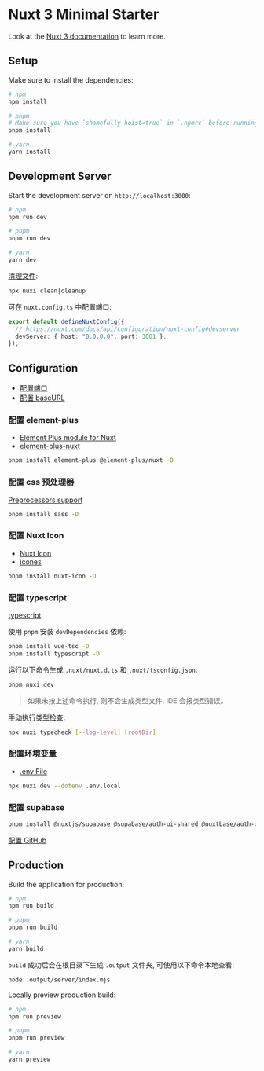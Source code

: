 # Nuxt 3 Minimal Starter

Look at the [Nuxt 3 documentation](https://nuxt.com/docs/getting-started/introduction) to learn more.

## Setup

Make sure to install the dependencies:

```bash
# npm
npm install

# pnpm
# Make sure you have `shamefully-hoist=true` in `.npmrc` before running pnpm install
pnpm install

# yarn
yarn install
```

## Development Server

Start the development server on `http://localhost:3000`:

```bash
# npm
npm run dev

# pnpm
pnpm run dev

# yarn
yarn dev
```

[清理文件](https://nuxt.com/docs/api/commands/cleanup):

```bash
npx nuxi clean|cleanup
```

可在 `nuxt.config.ts` 中配置端口:

```ts
export default defineNuxtConfig({
  // https://nuxt.com/docs/api/configuration/nuxt-config#devserver
  devServer: { host: "0.0.0.0", port: 3001 },
});
```

## Configuration

- [配置端口](https://nuxt.com/docs/api/configuration/nuxt-config#port)
- [配置 baseURL](https://nuxt.com/docs/api/configuration/nuxt-config#baseurl)

### 配置 element-plus

- [Element Plus module for Nuxt](https://nuxt.com/modules/element-plus)
- [element-plus-nuxt](https://github.com/element-plus/element-plus-nuxt)

```bash
pnpm install element-plus @element-plus/nuxt -D
```

### 配置 css 预处理器

[Preprocessors support](https://nuxt.com/docs/getting-started/styling#preprocessors-support)

```bash
pnpm install sass -D
```

### 配置 Nuxt Icon

- [Nuxt Icon](https://nuxt.com/modules/icon)
- [icones](https://icones.js.org/)

```bash
pnpm install nuxt-icon -D
```

### 配置 typescript

[typescript](https://nuxt.com/docs/api/configuration/nuxt-config#typescript)

使用 `pnpm` 安装 `devDependencies` 依赖:

```bash
pnpm install vue-tsc -D
pnpm install typescript -D
```

运行以下命令生成 `.nuxt/nuxt.d.ts` 和 `.nuxt/tsconfig.json`:

```bash
pnpm nuxi dev
```

> 如果未按上述命令执行, 则不会生成类型文件, IDE 会报类型错误。

[手动执行类型检查](https://nuxt.com/docs/api/commands/typecheck):

```bash
npx nuxi typecheck [--log-level] [rootDir]
```

### 配置环境变量

- [.env File](https://nuxt.com/docs/guide/directory-structure/env)

```bash
npx nuxi dev --dotenv .env.local
```

### 配置 supabase

```bash
pnpm install @nuxtjs/supabase @supabase/auth-ui-shared @nuxtbase/auth-ui-vue -D
```

[配置 GitHub](https://supabase.com/docs/guides/auth/social-login/auth-github)

## Production

Build the application for production:

```bash
# npm
npm run build

# pnpm
pnpm run build

# yarn
yarn build
```

`build` 成功后会在根目录下生成 `.output` 文件夹, 可使用以下命令本地查看:

```bash
node .output/server/index.mjs
```

Locally preview production build:

```bash
# npm
npm run preview

# pnpm
pnpm run preview

# yarn
yarn preview
```
